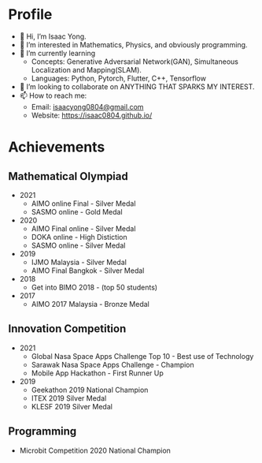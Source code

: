 # Profile
- 👋 Hi, I’m Isaac Yong.
- 👀 I’m interested in Mathematics, Physics, and obviously programming.
- 🌱 I’m currently learning 
  - Concepts:  Generative Adversarial Network(GAN), Simultaneous Localization and Mapping(SLAM).
  - Languages: Python, Pytorch, Flutter, C++, Tensorflow
- 💞️ I’m looking to collaborate on ANYTHING THAT SPARKS MY INTEREST.
- 📫 How to reach me:
  - Email: isaacyong0804@gmail.com
  - Website: https://isaac0804.github.io/

# Achievements 
## Mathematical Olympiad
- 2021
  - AIMO online Final - Silver Medal
  - SASMO online - Gold Medal
- 2020
  - AIMO Final online - Silver Medal 
  - DOKA online - High Distiction
  - SASMO online - Silver Medal
- 2019 
  - IJMO Malaysia - Silver Medal
  - AIMO Final Bangkok - Silver Medal
- 2018   
  - Get into BIMO 2018 - (top 50 students)
- 2017 
  - AIMO 2017 Malaysia - Bronze Medal
## Innovation Competition
- 2021
  - Global Nasa Space Apps Challenge Top 10 - Best use of Technology
  - Sarawak Nasa Space Apps Challenge - Champion
  - Mobile App Hackathon - First Runner Up
- 2019
  - Geekathon 2019 National Champion
  - ITEX 2019 Silver Medal
  - KLESF 2019 Silver Medal
## Programming
- Microbit Competition 2020 National Champion
<!---
isaac-yong0804/isaac-yong0804 is a ✨ special ✨ repository because its `README.md` (this file) appears on your GitHub profile.
You can click the Preview link to take a look at your changes.
--->
